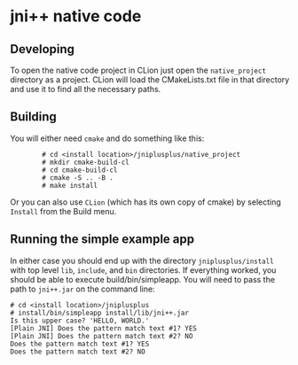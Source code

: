 # jni++ native code

## Developing

To open the native code project in CLion just open the `native_project` directory as a project.
CLion will load the CMakeLists.txt file in that directory and use it to find all the necessary
paths.

## Building

You will either need `cmake` and do something like this:
```shell
        # cd <install location>/jniplusplus/native_project
        # mkdir cmake-build-cl
        # cd cmake-build-cl
        # cmake -S .. -B .
        # make install
```

Or you can also use `CLion` (which has its own copy of cmake) by selecting `Install` from 
the Build menu.

## Running the simple example app

In either case you should end up with the directory `jniplusplus/install` with top level `lib`, 
`include`, and `bin` directories.  If everything worked, you should be able to execute 
build/bin/simpleapp.  You will need to pass the path to `jni++.jar` on the command line:
```shell
# cd <install location>/jniplusplus
# install/bin/simpleapp install/lib/jni++.jar
Is this upper case? 'HELLO, WORLD.'
[Plain JNI] Does the pattern match text #1? YES
[Plain JNI] Does the pattern match text #2? NO
Does the pattern match text #1? YES
Does the pattern match text #2? NO
```


